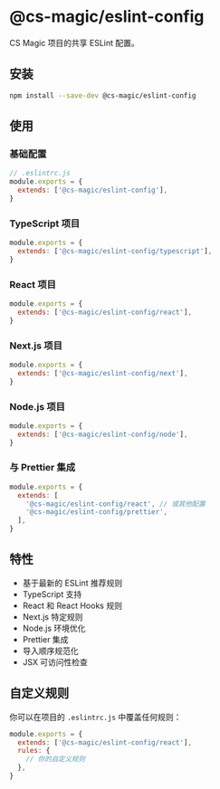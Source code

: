 # @cs-magic/eslint-config

CS Magic 项目的共享 ESLint 配置。

## 安装

```bash
npm install --save-dev @cs-magic/eslint-config
```

## 使用

### 基础配置

```js
// .eslintrc.js
module.exports = {
  extends: ['@cs-magic/eslint-config'],
}
```

### TypeScript 项目

```js
module.exports = {
  extends: ['@cs-magic/eslint-config/typescript'],
}
```

### React 项目

```js
module.exports = {
  extends: ['@cs-magic/eslint-config/react'],
}
```

### Next.js 项目

```js
module.exports = {
  extends: ['@cs-magic/eslint-config/next'],
}
```

### Node.js 项目

```js
module.exports = {
  extends: ['@cs-magic/eslint-config/node'],
}
```

### 与 Prettier 集成

```js
module.exports = {
  extends: [
    '@cs-magic/eslint-config/react', // 或其他配置
    '@cs-magic/eslint-config/prettier',
  ],
}
```

## 特性

- 基于最新的 ESLint 推荐规则
- TypeScript 支持
- React 和 React Hooks 规则
- Next.js 特定规则
- Node.js 环境优化
- Prettier 集成
- 导入顺序规范化
- JSX 可访问性检查

## 自定义规则

你可以在项目的 `.eslintrc.js` 中覆盖任何规则：

```js
module.exports = {
  extends: ['@cs-magic/eslint-config/react'],
  rules: {
    // 你的自定义规则
  },
}
```